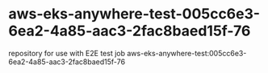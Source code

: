 # aws-eks-anywhere-test-005cc6e3-6ea2-4a85-aac3-2fac8baed15f-76
repository for use with E2E test job aws-eks-anywhere-test:005cc6e3-6ea2-4a85-aac3-2fac8baed15f-76
